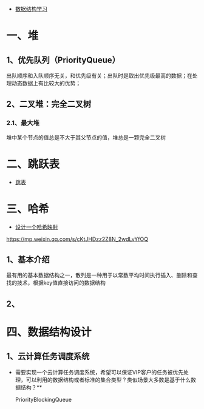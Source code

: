 
- [数据结构学习](https://mp.weixin.qq.com/s/utnN3S2IFktFREMxFsI3mw)

# 一、堆

## 1、优先队列（PriorityQueue）

出队顺序和入队顺序无关，和优先级有关；出队时是取出优先级最高的数据；在处理动态数据上有比较大的优势；

## 2、二叉堆：完全二叉树

### 2.1、最大堆

堆中某个节点的值总是不大于其父节点的值，堆总是一颗完全二叉树


# 二、跳跃表

- [跳表](https://mp.weixin.qq.com/s/drEJPZw7iYiwtMlRI--L6g)


# 三、哈希

- [设计一个哈希映射](https://leetcode-cn.com/problems/design-hashmap/)

https://mp.weixin.qq.com/s/cKtJHDzz2Z8N_2wdLvYfOQ


## 1、基本介绍

最有用的基本数据结构之一，散列是一种用于以常数平均时间执行插入、删除和查找的技术，根据key值直接访问的数据结构

## 2、





# 四、数据结构设计

## 1、云计算任务调度系统
- 需要实现一个云计算任务调度系统，希望可以保证VIP客户的任务被优先处理，可以利用的数据结构或者标准的集合类型？类似场景大多数是基于什么数据结构？**

    PriorityBlockingQueue


